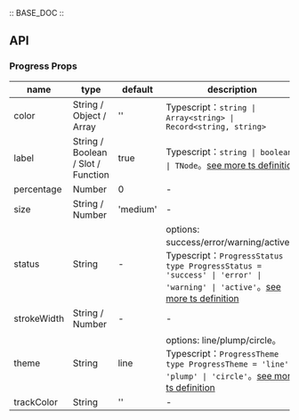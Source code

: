 :: BASE_DOC ::

## API

### Progress Props

name | type | default | description | required
-- | -- | -- | -- | --
color | String / Object / Array | '' | Typescript：`string \| Array<string> \| Record<string, string>` | N
label | String / Boolean / Slot / Function | true | Typescript：`string \| boolean \| TNode`。[see more ts definition](https://github.com/Tencent/tdesign-vue-next/blob/develop/packages/components/common.ts) | N
percentage | Number | 0 | \- | N
size | String / Number | 'medium' | \- | N
status | String | - | options: success/error/warning/active。Typescript：`ProgressStatus` `type ProgressStatus = 'success' \| 'error' \| 'warning' \| 'active'`。[see more ts definition](https://github.com/Tencent/tdesign-vue-next/tree/develop/src/progress/type.ts) | N
strokeWidth | String / Number | - | \- | N
theme | String | line | options: line/plump/circle。Typescript：`ProgressTheme` `type ProgressTheme = 'line' \| 'plump' \| 'circle'`。[see more ts definition](https://github.com/Tencent/tdesign-vue-next/tree/develop/src/progress/type.ts) | N
trackColor | String | '' | \- | N
